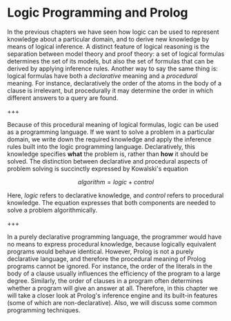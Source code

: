 <!--H2: Chapter 3-->
# Logic Programming and Prolog #

In the previous chapters we have seen how logic can be used to represent knowledge about a particular domain, and to derive new knowledge by means of logical inference. A distinct feature of logical reasoning is the separation between model theory and proof theory: a set of logical formulas determines the set of its models, but also the set of formulas that can be derived by applying inference rules. Another way to say the same thing is: logical formulas have both a *declarative* meaning and a *procedural* meaning. For instance, declaratively the order of the atoms in the body of a clause is irrelevant, but procedurally it may determine the order in which different answers to a query are found.

+++

Because of this procedural meaning of logical formulas, logic can be used as a programming language. If we want to solve a problem in a particular domain, we write down the required knowledge and apply the inference rules built into the logic programming language. Declaratively, this knowledge specifies **what** the problem is, rather than **how** it should be solved. The distinction between declarative and procedural aspects of problem solving is succinctly expressed by Kowalski's equation

$$
algorithm = logic + control
$$

Here, *logic* refers to declarative knowledge, and *control* refers to procedural knowledge. The equation expresses that both components are needed to solve a problem algorithmically.

+++

In a purely declarative programming language, the programmer would have no means to express procedural knowledge, because logically equivalent programs would behave identical. However, Prolog is not a purely declarative language, and therefore the procedural meaning of Prolog programs cannot be ignored. For instance, the order of the literals in the body of a clause usually influences the efficiency of the program to a large degree. Similarly, the order of clauses in a program often determines whether a program will give an answer at all. Therefore, in this chapter we will take a closer look at Prolog's inference engine and its built-in features (some of which are non-declarative). Also, we will discuss some common programming techniques.
